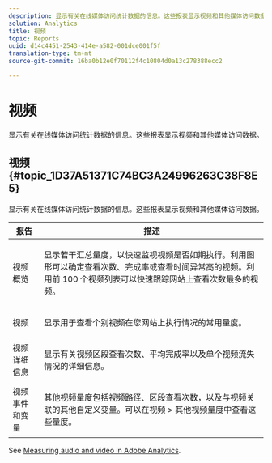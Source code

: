 ```yaml
---
description: 显示有关在线媒体访问统计数据的信息。这些报表显示视频和其他媒体访问数据。
solution: Analytics
title: 视频
topic: Reports
uuid: d14c4451-2543-414e-a582-001dce001f5f
translation-type: tm+mt
source-git-commit: 16ba0b12e0f70112f4c10804d0a13c278388ecc2

---
```



# 视频

显示有关在线媒体访问统计数据的信息。这些报表显示视频和其他媒体访问数据。

## 视频 {#topic_1D37A51371C74BC3A24996263C38F8E5}

显示有关在线媒体访问统计数据的信息。这些报表显示视频和其他媒体访问数据。

<table id="table_A032C55365C34F808764965ADF62F81F"> 
 <thead> 
  <tr> 
   <th colname="col1" class="entry"> 报告 </th> 
   <th colname="col2" class="entry"> 描述 </th> 
  </tr> 
 </thead>
 <tbody> 
  <tr> 
   <td colname="col1"> 视频概览 </td> 
   <td colname="col2"> <p> 显示若干汇总量度，以快速监视视频是否如期执行。利用图形可以确定查看次数、完成率或查看时间异常高的视频。利用前 100 个视频列表可以快速跟踪网站上查看次数最多的视频。 </p> </td> 
  </tr> 
  <tr> 
   <td colname="col1"> 视频 </td> 
   <td colname="col2"> <p> 显示用于查看个别视频在您网站上执行情况的常用量度。 </p> </td> 
  </tr> 
  <tr> 
   <td colname="col1"> 视频详细信息 </td> 
   <td colname="col2"> <p> 显示有关视频区段查看次数、平均完成率以及单个视频流失情况的详细信息。 </p> </td> 
  </tr> 
  <tr> 
   <td colname="col1"> 视频事件和变量 </td> 
   <td colname="col2"> <p> 其他视频量度包括视频路径、区段查看次数，以及与视频关联的其他自定义变量。可以在<span class="uicontrol">视频</span> &gt; <span class="uicontrol">其他视频量度</span>中查看这些量度。 </p> </td> 
  </tr> 
 </tbody> 
</table>

See [Measuring audio and video in Adobe Analytics](https://marketing.adobe.com/resources/help/en_US/sc/appmeasurement/hbvideo/).
